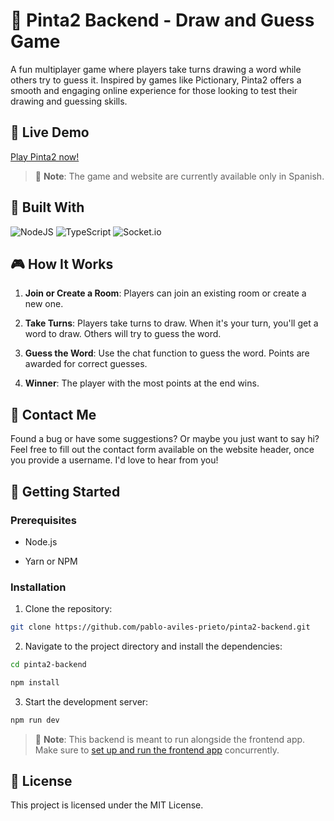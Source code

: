# 🎨 Pinta2 Backend - Draw and Guess Game

A fun multiplayer game where players take turns drawing a word while others try to guess it. Inspired by games like Pictionary, Pinta2 offers a smooth and engaging online experience for those looking to test their drawing and guessing skills.

## 🔗 Live Demo

[Play Pinta2 now!](https://www.pinta2.pabloaviles.dev)

> 📝 **Note**: The game and website are currently available only in Spanish.

## 🔧 Built With

![NodeJS](https://img.shields.io/badge/node.js-6DA55F?style=for-the-badge&logo=node.js&logoColor=white) ![TypeScript](https://img.shields.io/badge/typescript-%23007ACC.svg?style=for-the-badge&logo=typescript&logoColor=white) ![Socket.io](https://img.shields.io/badge/socket.io-%23010000.svg?style=for-the-badge&logo=socket.io&logoColor=white)

## 🎮 How It Works

1.  **Join or Create a Room**: Players can join an existing room or create a new one.

2.  **Take Turns**: Players take turns to draw. When it's your turn, you'll get a word to draw. Others will try to guess the word.

3.  **Guess the Word**: Use the chat function to guess the word. Points are awarded for correct guesses.

4.  **Winner**: The player with the most points at the end wins.

## 💌 Contact Me

Found a bug or have some suggestions? Or maybe you just want to say hi? Feel free to fill out the contact form available on the website header, once you provide a username. I'd love to hear from you!

## 🚀 Getting Started

### Prerequisites

- Node.js

- Yarn or NPM

### Installation

1. Clone the repository:

```bash
git clone https://github.com/pablo-aviles-prieto/pinta2-backend.git
```

2. Navigate to the project directory and install the dependencies:

```bash
cd pinta2-backend

npm install
```

3. Start the development server:

```bash
npm run dev
```

> 📝 **Note**: This backend is meant to run alongside the frontend app. Make sure to [set up and run the frontend app](https://github.com/Pablo-Aviles-Prieto/pinta2-frontend#-getting-started) concurrently.

## 📃 License

This project is licensed under the MIT License.
